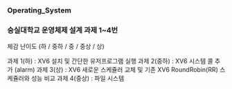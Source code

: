 ### Operating_System
### 숭실대학교 운영체제 설계 과제 1~4번

체감 난이도 (하 / 중하 / 중 / 중상 / 상)

과제 1(하) : XV6 설치 및 간단한 유저프로그램 실행
과제 2(중하) : XV6 시스템 콜 추가 (alarm)
과제 3(상) : XV6 새로운 스케쥴러 교체 및 기존 XV6 RoundRobin(RR) 스케쥴러와 성능 비교
과제 4(중상) : 파일 시스템 
